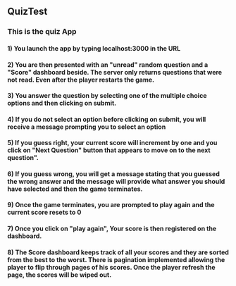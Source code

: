 ## QuizTest

### This is the quiz App

#### 1) You launch the app by typing localhost:3000 in the URL
#### 2) You are then presented with an "unread" random question and a "Score" dashboard beside. The server only returns questions that were not read. Even after the player restarts the game.
#### 3) You answer the question by selecting one of the multiple choice options and then clicking on submit.
#### 4) If you do not select an option before clicking on submit, you will receive a message prompting you to select an option
#### 5) If you guess right, your current score will increment by one and you click on "Next Question" button that appears to move on to the next question".
#### 6) If you guess wrong, you will get a message stating that you guessed the wrong answer and the message will provide what answer you should have selected and then the game terminates.
#### 9) Once the game terminates, you are prompted to play again and the current score resets to 0
#### 7) Once you click on "play again", Your score is then registered on the dashboard.
#### 8) The Score dashboard keeps track of all your scores and they are sorted from the best to the worst. There is pagination implemented allowing the player to flip through pages of his scores. Once the player refresh the page, the scores will be wiped out.
